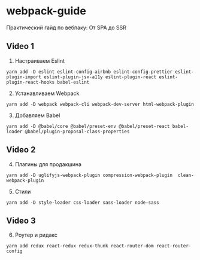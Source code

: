 # webpack-guide

Практический гайд по вебпаку: От SPA до SSR

## Video 1

1. Настраиваем Eslint

```
yarn add -D eslint eslint-config-airbnb eslint-config-prettier eslint-plugin-import eslint-plugin-jsx-a11y eslint-plugin-react eslint-plugin-react-hooks babel-eslint
```

2. Устанавливаем Webpack

```
yarn add -D webpack webpack-cli webpack-dev-server html-webpack-plugin
```

3. Добавляем Babel

```
yarn add -D @babel/core @babel/preset-env @babel/preset-react babel-loader @babel/plugin-proposal-class-properties
```

## Video 2

4. Плагины для продакшина

```
yarn add -D uglifyjs-webpack-plugin compression-webpack-plugin  clean-webpack-plugin
```

5. Стили

```
yarn add -D style-loader css-loader sass-loader node-sass
```

## Video 3

6. Роутер и ридакс

```
yarn add redux react-redux redux-thunk react-router-dom react-router-config
```

